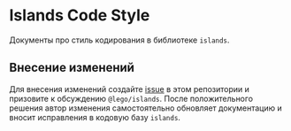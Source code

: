 # Islands Code Style

Документы про стиль кодирования в библиотеке `islands`.

## Внесение изменений

Для внесения изменений создайте [issue] в этом репозитории и призовите к обсуждению `@lego/islands`. После положительного решения автор изменения самостоятельно обновляет документацию и вносит исправления в кодовую базу `islands`.

[issue]: https://github.yandex-team.ru/lego/islands/issues
